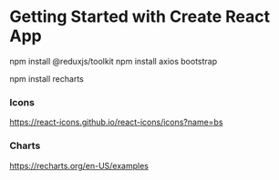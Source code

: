 # Getting Started with Create React App

npm install @reduxjs/toolkit 
npm install axios bootstrap

npm install recharts

### Icons
https://react-icons.github.io/react-icons/icons?name=bs


### Charts
https://recharts.org/en-US/examples